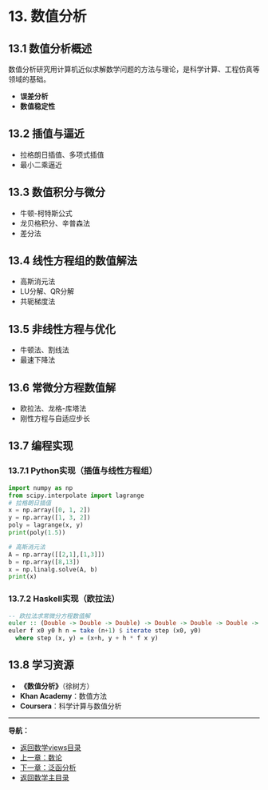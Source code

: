 # 13. 数值分析

## 13.1 数值分析概述

数值分析研究用计算机近似求解数学问题的方法与理论，是科学计算、工程仿真等领域的基础。

- **误差分析**
- **数值稳定性**

## 13.2 插值与逼近

- 拉格朗日插值、多项式插值
- 最小二乘逼近

## 13.3 数值积分与微分

- 牛顿-柯特斯公式
- 龙贝格积分、辛普森法
- 差分法

## 13.4 线性方程组的数值解法

- 高斯消元法
- LU分解、QR分解
- 共轭梯度法

## 13.5 非线性方程与优化

- 牛顿法、割线法
- 最速下降法

## 13.6 常微分方程数值解

- 欧拉法、龙格-库塔法
- 刚性方程与自适应步长

## 13.7 编程实现

### 13.7.1 Python实现（插值与线性方程组）

```python
import numpy as np
from scipy.interpolate import lagrange
# 拉格朗日插值
x = np.array([0, 1, 2])
y = np.array([1, 3, 2])
poly = lagrange(x, y)
print(poly(1.5))

# 高斯消元法
A = np.array([[2,1],[1,3]])
b = np.array([8,13])
x = np.linalg.solve(A, b)
print(x)
```

### 13.7.2 Haskell实现（欧拉法）

```haskell
-- 欧拉法求常微分方程数值解
euler :: (Double -> Double -> Double) -> Double -> Double -> Double -> Int -> [(Double, Double)]
euler f x0 y0 h n = take (n+1) $ iterate step (x0, y0)
  where step (x, y) = (x+h, y + h * f x y)
```

## 13.8 学习资源

- **《数值分析》**（徐树方）
- **Khan Academy**：数值方法
- **Coursera**：科学计算与数值分析

---
**导航：**

- [返回数学views目录](README.md)
- [上一章：数论](19-NumberTheory.md)
- [下一章：泛函分析](09-FunctionalAnalysis.md)
- [返回数学主目录](../README.md)
